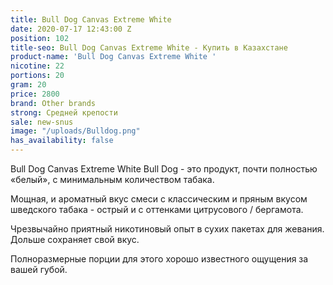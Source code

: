 ```yaml
---
title: Bull Dog Canvas Extreme White
date: 2020-07-17 12:43:00 Z
position: 102
title-seo: Bull Dog Canvas Extreme White - Купить в Казахстане
product-name: 'Bull Dog Canvas Extreme White '
nicotine: 22
portions: 20
gram: 20
price: 2800
brand: Other brands
strong: Средней крепости
sale: new-snus
image: "/uploads/Bulldog.png"
has_availability: false
---
```


Bull Dog Canvas Extreme White
Bull Dog - это продукт, почти полностью «белый», с минимальным количеством табака.

Мощная, и ароматный вкус смеси с классическим и пряным вкусом шведского табака - острый и с оттенками цитрусового / бергамота.

Чрезвычайно приятный никотиновый опыт в сухих пакетах для жевания.
Дольше сохраняет свой вкус.

Полноразмерные порции для этого хорошо известного ощущения за вашей губой.